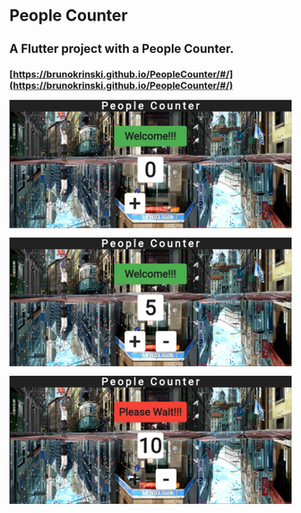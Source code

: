 # People Counter

## A Flutter project with a People Counter.

### [https://brunokrinski.github.io/PeopleCounter/#/](https://brunokrinski.github.io/PeopleCounter/#/)

![example1](images/1.png)

![example2](images/2.png)

![example3](images/3.png)